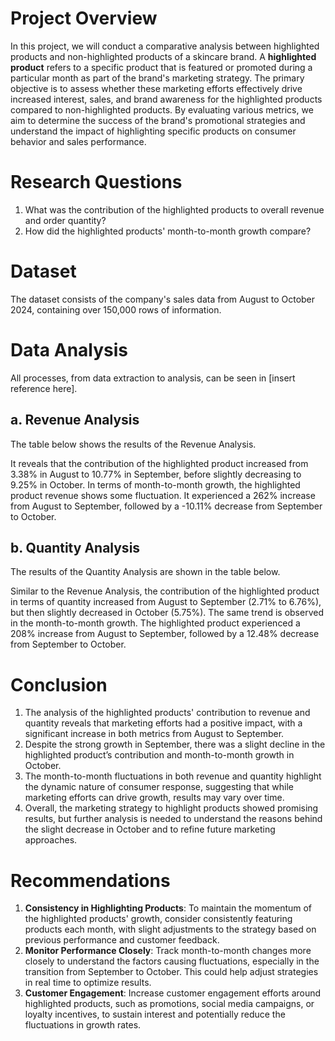 # Project Overview
In this project, we will conduct a comparative analysis between highlighted products and non-highlighted products of a skincare brand. A **highlighted product** refers to a specific product that is featured or promoted during a particular month as part of the brand's marketing strategy. The primary objective is to assess whether these marketing efforts effectively drive increased interest, sales, and brand awareness for the highlighted products compared to non-highlighted products. By evaluating various metrics, we aim to determine the success of the brand's promotional strategies and understand the impact of highlighting specific products on consumer behavior and sales performance.

# Research Questions
1. What was the contribution of the highlighted products to overall revenue and order quantity?
2. How did the highlighted products' month-to-month growth compare?

# Dataset
The dataset consists of the company's sales data from August to October 2024, containing over 150,000 rows of information.

# Data Analysis
All processes, from data extraction to analysis, can be seen in [insert reference here].
## a. Revenue Analysis
The table below shows the results of the Revenue Analysis.

It reveals that the contribution of the highlighted product increased from 3.38% in August to 10.77% in September, before slightly decreasing to 9.25% in October.
In terms of month-to-month growth, the highlighted product revenue shows some fluctuation. It experienced a 262% increase from August to September, followed by a -10.11% decrease from September to October.

## b. Quantity Analysis
The results of the Quantity Analysis are shown in the table below.

Similar to the Revenue Analysis, the contribution of the highlighted product in terms of quantity increased from August to September (2.71% to 6.76%), but then slightly decreased in October (5.75%). 
The same trend is observed in the month-to-month growth. The highlighted product experienced a 208% increase from August to September, followed by a 12.48% decrease from September to October.

# Conclusion
1. The analysis of the highlighted products' contribution to revenue and quantity reveals that marketing efforts had a positive impact, with a significant increase in both metrics from August to September.
2. Despite the strong growth in September, there was a slight decline in the highlighted product’s contribution and month-to-month growth in October.
3. The month-to-month fluctuations in both revenue and quantity highlight the dynamic nature of consumer response, suggesting that while marketing efforts can drive growth, results may vary over time.
4. Overall, the marketing strategy to highlight products showed promising results, but further analysis is needed to understand the reasons behind the slight decrease in October and to refine future marketing approaches.

# Recommendations
1. **Consistency in Highlighting Products**: To maintain the momentum of the highlighted products' growth, consider consistently featuring products each month, with slight adjustments to the strategy based on previous performance and customer feedback.
2. **Monitor Performance Closely**: Track month-to-month changes more closely to understand the factors causing fluctuations, especially in the transition from September to October. This could help adjust strategies in real time to optimize results.
3. **Customer Engagement**: Increase customer engagement efforts around highlighted products, such as promotions, social media campaigns, or loyalty incentives, to sustain interest and potentially reduce the fluctuations in growth rates.
